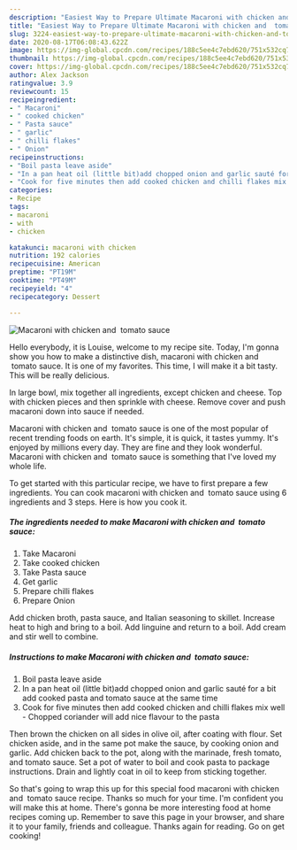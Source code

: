 ```yaml
---
description: "Easiest Way to Prepare Ultimate Macaroni with chicken and  tomato sauce"
title: "Easiest Way to Prepare Ultimate Macaroni with chicken and  tomato sauce"
slug: 3224-easiest-way-to-prepare-ultimate-macaroni-with-chicken-and-tomato-sauce
date: 2020-08-17T06:08:43.622Z
image: https://img-global.cpcdn.com/recipes/188c5ee4c7ebd620/751x532cq70/macaroni-with-chicken-and-tomato-sauce-recipe-main-photo.jpg
thumbnail: https://img-global.cpcdn.com/recipes/188c5ee4c7ebd620/751x532cq70/macaroni-with-chicken-and-tomato-sauce-recipe-main-photo.jpg
cover: https://img-global.cpcdn.com/recipes/188c5ee4c7ebd620/751x532cq70/macaroni-with-chicken-and-tomato-sauce-recipe-main-photo.jpg
author: Alex Jackson
ratingvalue: 3.9
reviewcount: 15
recipeingredient:
- " Macaroni"
- " cooked chicken"
- " Pasta sauce"
- " garlic"
- " chilli flakes"
- " Onion"
recipeinstructions:
- "Boil pasta leave aside"
- "In a pan heat oil (little bit)add chopped onion and garlic sauté for a bit add cooked pasta and tomato sauce at the same time"
- "Cook for five minutes then add cooked chicken and chilli flakes mix well Chopped coriander will add nice flavour to the pasta"
categories:
- Recipe
tags:
- macaroni
- with
- chicken

katakunci: macaroni with chicken 
nutrition: 192 calories
recipecuisine: American
preptime: "PT19M"
cooktime: "PT49M"
recipeyield: "4"
recipecategory: Dessert

---
```



![Macaroni with chicken and  tomato sauce](https://img-global.cpcdn.com/recipes/188c5ee4c7ebd620/751x532cq70/macaroni-with-chicken-and-tomato-sauce-recipe-main-photo.jpg)

Hello everybody, it is Louise, welcome to my recipe site. Today, I'm gonna show you how to make a distinctive dish, macaroni with chicken and  tomato sauce. It is one of my favorites. This time, I will make it a bit tasty. This will be really delicious.

In large bowl, mix together all ingredients, except chicken and cheese. Top with chicken pieces and then sprinkle with cheese. Remove cover and push macaroni down into sauce if needed.

Macaroni with chicken and  tomato sauce is one of the most popular of recent trending foods on earth. It's simple, it is quick, it tastes yummy. It's enjoyed by millions every day. They are fine and they look wonderful. Macaroni with chicken and  tomato sauce is something that I've loved my whole life.


To get started with this particular recipe, we have to first prepare a few ingredients. You can cook macaroni with chicken and  tomato sauce using 6 ingredients and 3 steps. Here is how you cook it.

<!--inarticleads1-->

##### The ingredients needed to make Macaroni with chicken and  tomato sauce:

1. Take  Macaroni
1. Take  cooked chicken
1. Take  Pasta sauce
1. Get  garlic
1. Prepare  chilli flakes
1. Prepare  Onion


Add chicken broth, pasta sauce, and Italian seasoning to skillet. Increase heat to high and bring to a boil. Add linguine and return to a boil. Add cream and stir well to combine. 

<!--inarticleads2-->

##### Instructions to make Macaroni with chicken and  tomato sauce:

1. Boil pasta leave aside
1. In a pan heat oil (little bit)add chopped onion and garlic sauté for a bit add cooked pasta and tomato sauce at the same time
1. Cook for five minutes then add cooked chicken and chilli flakes mix well - Chopped coriander will add nice flavour to the pasta


Then brown the chicken on all sides in olive oil, after coating with flour. Set chicken aside, and in the same pot make the sauce, by cooking onion and garlic. Add chicken back to the pot, along with the marinade, fresh tomato, and tomato sauce. Set a pot of water to boil and cook pasta to package instructions. Drain and lightly coat in oil to keep from sticking together. 

So that's going to wrap this up for this special food macaroni with chicken and  tomato sauce recipe. Thanks so much for your time. I'm confident you will make this at home. There's gonna be more interesting food at home recipes coming up. Remember to save this page in your browser, and share it to your family, friends and colleague. Thanks again for reading. Go on get cooking!
